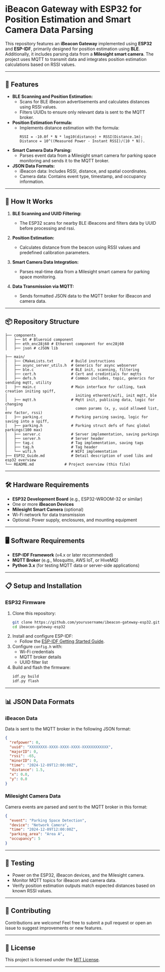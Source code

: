# iBeacon Gateway with ESP32 for Position Estimation and Smart Camera Data Parsing

This repository features an **iBeacon Gateway** implemented using **ESP32** and **ESP-IDF**, primarily designed for position estimation using **BLE**. Additionally, it includes parsing data from a **Milesight smart camera**. The project uses MQTT to transmit data and integrates position estimation calculations based on RSSI values.

---

## 📖 **Features**

- **BLE Scanning and Position Estimation:**
  - Scans for BLE iBeacon advertisements and calculates distances using RSSI values.
  - Filters UUIDs to ensure only relevant data is sent to the MQTT broker.
- **Position Estimation Formula:**
  - Implements distance estimation with the formula:  
    ```
    RSSI = -10.0f * N * log10(distance) + RSSI(Distance.1m);
    Distance = 10^((Measured Power - Instant RSSI)/(10 * N)).
    ```
- **Smart Camera Data Parsing:**
  - Parses event data from a Milesight smart camera for parking space monitoring and sends it to the MQTT broker.
- **JSON Data Formats:**
  - iBeacon data: Includes RSSI, distance, and spatial coordinates.
  - Camera data: Contains event type, timestamp, and occupancy information.

---

## 🚀 **How It Works**

1. **BLE Scanning and UUID Filtering:**
   - The ESP32 scans for nearby BLE iBeacons and filters data by UUID before processing and rssi.
   
2. **Position Estimation:**
   - Calculates distance from the beacon using RSSI values and predefined calibration parameters.


3. **Smart Camera Data Integration:**
   - Parses real-time data from a Milesight smart camera for parking space monitoring.

4. **Data Transmission via MQTT:**
   - Sends formatted JSON data to the MQTT broker for iBeacon and camera data.

---

## 📦 **Repository Structure**

```
├── components
│   ├── bt # Blueroid component
│   ├── eth_enc28j60 # Etherent component for enc28j60 
│   ├── json # cJSON lib

├── main/
|   ├── CMakeLists.txt        # Build instructions 
│   ├── async_server_utils.h  # Generics for async webserver
│   ├── ble.c                 # BLE init, scanning, filtering
│   ├── cert.h                # Cert and credintials for mqtts
│   ├── defs.h                # Common includes, topic, generics for sending mqtt, utility  
│   ├── main.c                # Main interface for calling, task creation initing spiff,
│                               initing etherent/wifi, init mqtt, ble
│   ├── mqtt.h                # Mqtt init, publising data, logic for changing
│                               comon params (x, y, uuid allowed list, env factor, rssi)
│   ├── parking.c             # Parking parsing saving, logic for saving into a spiff,
│   ├── parking.h             # Parking struct defs of func global parkings(100 max)
│   ├── server.c              # Server implementation, saving parkings
│   ├── server.h              # Server header
│   ├── tag.c                 # Tag implementation, saving tags
│   ├── tag.h                 # Tag header
│   └── wifi.h                # WIFI implementation
├── ESP32_Guide.md            # Detail description of used libs and esp32 overview 
└── README.md              # Project overview (this file)
```

---

## 🛠️ **Hardware Requirements**

- **ESP32 Development Board** (e.g., ESP32-WROOM-32 or similar)
- One or more **iBeacon Devices**
- **Milesight Smart Camera** (optional)
- Wi-Fi network for data transmission
- Optional: Power supply, enclosures, and mounting equipment

---

## 🖥️ **Software Requirements**

- **ESP-IDF Framework** (v4.x or later recommended)
- **MQTT Broker** (e.g., Mosquitto, AWS IoT, or HiveMQ)
- **Python 3.x** (for testing MQTT data or server-side applications)

---

## 📋 **Setup and Installation**

### ESP32 Firmware
1. Clone this repository:
   ```bash
   git clone https://github.com/yourusername/ibeacon-gateway-esp32.git
   cd ibeacon-gateway-esp32
   ```
2. Install and configure ESP-IDF:
   - Follow the [ESP-IDF Getting Started Guide](https://docs.espressif.com/projects/esp-idf/en/latest/esp32/get-started/).
3. Configure `config.h` with:
   - Wi-Fi credentials
   - MQTT broker details
   - UUID filter list
4. Build and flash the firmware:
   ```bash
   idf.py build
   idf.py flash
   ```

---

## 📊 **JSON Data Formats**

### iBeacon Data
Data is sent to the MQTT broker in the following JSON format:
```json
{
  "refpower": 0,
  "uuid": "XXXXXXXX-XXXX-XXXX-XXXX-XXXXXXXXXXXX",
  "majorID": 0,
  "rssi": -65,
  "minorID": 0,
  "time": "2024-12-09T12:00:00Z",
  "distance": 1.5,
  "x": 0.0,
  "y": 0.0
}
```

### Milesight Camera Data
Camera events are parsed and sent to the MQTT broker in this format:
```json
{
  "event": "Parking Space Detection",
  "device": "Network Camera",
  "time": "2024-12-09T12:00:00Z",
  "parking_area": "Area A",
  "occupancy": 5
}
```

---

## 🧪 **Testing**

- Power on the ESP32, iBeacon devices, and the Milesight camera.
- Monitor MQTT topics for iBeacon and camera data.
- Verify position estimation outputs match expected distances based on known RSSI values.

---

## 🌟 **Contributing**

Contributions are welcome! Feel free to submit a pull request or open an issue to suggest improvements or new features.

---

## 📜 **License**

This project is licensed under the [MIT License](LICENSE).

---
